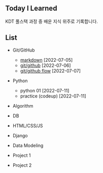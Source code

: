 ## Today I Learned

KDT 풀스택 과정 중 배운 지식 위주로 기록합니다.





## List

- Git/GitHub
  - [markdown](https://github.com/baeseorim/TIL/tree/master/markdown)  [2022-07-05]
  - [git/github](https://github.com/baeseorim/TIL/tree/master/git_github)  [2022-07-06]
  - [git/github flow](https://github.com/baeseorim/TIL/blob/master/git_github/git_github_flow.md) [2022-07-07]
- Python
  - python 01 [2022-07-11]
  - practice (codeup) [2022-07-11]
- Algorithm
- DB
- HTML/CSS/JS
- Django
- Data Modeling



- Project 1
- Project 2